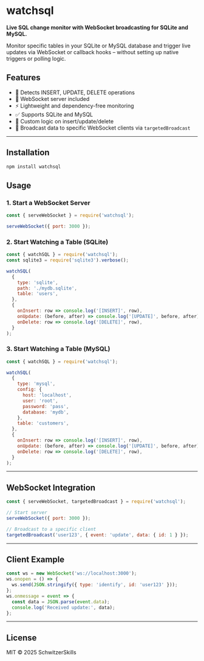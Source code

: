 # watchsql

**Live SQL change monitor with WebSocket broadcasting for SQLite and MySQL.**

Monitor specific tables in your SQLite or MySQL database and trigger live updates via WebSocket or callback hooks – without setting up native triggers or polling logic.

## Features

- 🔄 Detects INSERT, UPDATE, DELETE operations
- 🔌 WebSocket server included
- ⚡ Lightweight and dependency-free monitoring
- ✅ Supports SQLite and MySQL
- 🧠 Custom logic on insert/update/delete
- 🎯 Broadcast data to specific WebSocket clients via `targetedBroadcast`

---

## Installation

```bash
npm install watchsql
```

## Usage

### 1. Start a WebSocket Server

```js
const { serveWebSocket } = require('watchsql');

serveWebSocket({ port: 3000 });
```

### 2. Start Watching a Table (SQLite)

```js
const { watchSQL } = require('watchsql');
const sqlite3 = require('sqlite3').verbose();

watchSQL(
  {
    type: 'sqlite',
    path: './mydb.sqlite',
    table: 'users',
  },
  {
    onInsert: row => console.log('[INSERT]', row),
    onUpdate: (before, after) => console.log('[UPDATE]', before, after),
    onDelete: row => console.log('[DELETE]', row),
  }
);
```

### 3. Start Watching a Table (MySQL)

```js
const { watchSQL } = require('watchsql');

watchSQL(
  {
    type: 'mysql',
    config: {
      host: 'localhost',
      user: 'root',
      password: 'pass',
      database: 'mydb',
    },
    table: 'customers',
  },
  {
    onInsert: row => console.log('[INSERT]', row),
    onUpdate: (before, after) => console.log('[UPDATE]', before, after),
    onDelete: row => console.log('[DELETE]', row),
  }
);
```

---

## WebSocket Integration

```js
const { serveWebSocket, targetedBroadcast } = require('watchsql');

// Start server
serveWebSocket({ port: 3000 });

// Broadcast to a specific client
targetedBroadcast('user123', { event: 'update', data: { id: 1 } });
```

---

## Client Example

```js
const ws = new WebSocket('ws://localhost:3000');
ws.onopen = () => {
  ws.send(JSON.stringify({ type: 'identify', id: 'user123' }));
};
ws.onmessage = event => {
  const data = JSON.parse(event.data);
  console.log('Received update:', data);
};
```

---

## License

MIT © 2025 SchwitzerSkills
